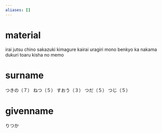 ```yaml
---
aliases: []
---
```

# material
irai jutsu
chino sakazuki
kimagure kairai
uragiri mono
benkyo ka
nakama dukuri
toaru kisha no memo
# surname
つきの（７）
ねつ（５）
すおう（３）
つだ（５）
つじ（５）
# givenname
りつか